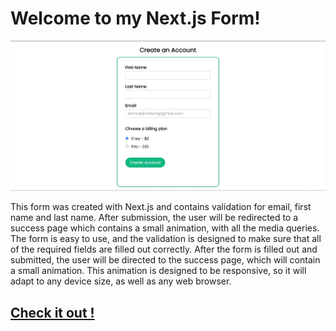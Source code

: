 # Welcome to my Next.js Form!

![Form header image](/public/Form_header.jpg)

This form was created with Next.js and contains validation for email, first name and last name. After submission, the user will be redirected to a success page which contains a small animation, with all the media queries. The form is easy to use, and the validation is designed to make sure that all of the required fields are filled out correctly. After the form is filled out and submitted, the user will be directed to the success page, which will contain a small animation. This animation is designed to be responsive, so it will adapt to any device size, as well as any web browser.

## [Check it out !](https://next-form-submission.vercel.app/)
